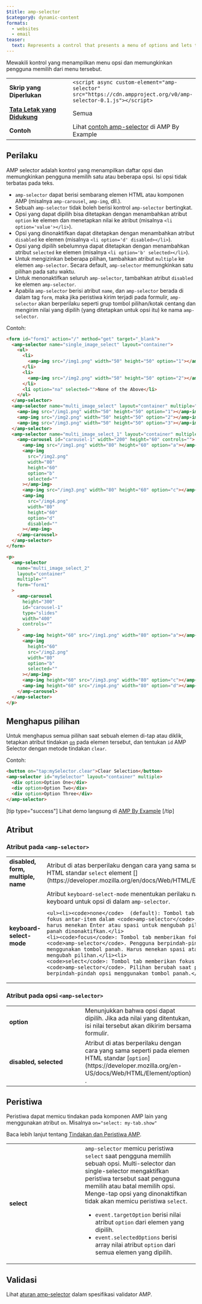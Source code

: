 ```yaml
---
$title: amp-selector
$category@: dynamic-content
formats:
  - websites
  - email
teaser:
  text: Represents a control that presents a menu of options and lets the user choose from it.
---
```


<!--
       Copyright 2016 The AMP HTML Authors. All Rights Reserved.

       Licensed under the Apache License, Version 2.0 (the "License");
     you may not use this file except in compliance with the License.
     You may obtain a copy of the License at

     http://www.apache.org/licenses/LICENSE-2.0

     Unless required by applicable law or agreed to in writing, software
     distributed under the License is distributed on an "AS-IS" BASIS,
     WITHOUT WARRANTIES OR CONDITIONS OF ANY KIND, either express or implied.
     See the License for the specific language governing permissions and
     limitations under the License.
-->

Mewakili kontrol yang menampilkan menu opsi dan memungkinkan pengguna memilih dari menu tersebut.

<table>
  <tr>
    <td class="col-fourty" width="40%"><strong>Skrip yang Diperlukan</strong></td>
  <td><code>&lt;script async custom-element="amp-selector" src="https://cdn.ampproject.org/v0/amp-selector-0.1.js">&lt;/script></code></td>
  </tr>
  <tr>
    <td class="col-fourty"><strong><a href="../../../documentation/guides-and-tutorials/develop/style_and_layout/control_layout.md">Tata Letak yang Didukung</a></strong></td>
    <td>Semua</td>
  </tr>
  <tr>
    <td class="col-fourty"><strong>Contoh</strong></td>
    <td>Lihat <a href="https://ampbyexample.com/components/amp-selector/">contoh amp-selector</a> di AMP By Example</td>
  </tr>
</table>

## Perilaku <a name="behavior"></a>

AMP selector adalah kontrol yang menampilkan daftar opsi dan memungkinkan pengguna memilih satu atau beberapa opsi. Isi opsi tidak terbatas pada teks.

- `amp-selector` dapat berisi sembarang elemen HTML atau komponen AMP (misalnya `amp-carousel`, `amp-img`, dll.).
- Sebuah `amp-selector` tidak boleh berisi kontrol `amp-selector` bertingkat.
- Opsi yang dapat dipilih bisa ditetapkan dengan menambahkan atribut `option` ke elemen dan menetapkan nilai ke atribut (misalnya `<li option='value'></li>`).
- Opsi yang dinonaktifkan dapat ditetapkan dengan menambahkan atribut `disabled` ke elemen (misalnya `<li option='d' disabled></li>`).
- Opsi yang dipilih sebelumnya dapat ditetapkan dengan menambahkan atribut `selected` ke elemen (misalnya `<li option='b' selected></li>`).
- Untuk mengizinkan beberapa pilihan, tambahkan atribut `multiple` ke elemen `amp-selector`. Secara default, `amp-selector` memungkinkan satu pilihan pada satu waktu.
- Untuk menonaktifkan seluruh `amp-selector`, tambahkan atribut `disabled` ke elemen `amp-selector`.
- Apabila `amp-selector` berisi atribut `name`, dan `amp-selector` berada di dalam tag `form`, maka jika peristiwa kirim terjadi pada formulir, `amp-selector` akan berperilaku seperti grup tombol pilihan/kotak centang dan mengirim nilai yang dipilih (yang ditetapkan untuk opsi itu) ke nama `amp-selector`.

Contoh:

```html
<form id="form1" action="/" method="get" target="_blank">
  <amp-selector name="single_image_select" layout="container">
    <ul>
      <li>
        <amp-img src="/img1.png" width="50" height="50" option="1"></amp-img>
      </li>
      <li>
        <amp-img src="/img2.png" width="50" height="50" option="2"></amp-img>
      </li>
      <li option="na" selected="">None of the Above</li>
    </ul>
  </amp-selector>
  <amp-selector name="multi_image_select" layout="container" multiple="">
    <amp-img src="/img1.png" width="50" height="50" option="1"></amp-img>
    <amp-img src="/img2.png" width="50" height="50" option="2"></amp-img>
    <amp-img src="/img3.png" width="50" height="50" option="3"></amp-img>
  </amp-selector>
  <amp-selector name="multi_image_select_1" layout="container" multiple="">
    <amp-carousel id="carousel-1" width="200" height="60" controls="">
      <amp-img src="/img1.png" width="80" height="60" option="a"></amp-img>
      <amp-img
        src="/img2.png"
        width="80"
        height="60"
        option="b"
        selected=""
      ></amp-img>
      <amp-img src="/img3.png" width="80" height="60" option="c"></amp-img>
      <amp-img
        src="/img4.png"
        width="80"
        height="60"
        option="d"
        disabled=""
      ></amp-img>
    </amp-carousel>
  </amp-selector>
</form>

<p>
  <amp-selector
    name="multi_image_select_2"
    layout="container"
    multiple=""
    form="form1"
  >
    <amp-carousel
      height="300"
      id="carousel-1"
      type="slides"
      width="400"
      controls=""
    >
      <amp-img height="60" src="/img1.png" width="80" option="a"></amp-img>
      <amp-img
        height="60"
        src="/img2.png"
        width="80"
        option="b"
        selected=""
      ></amp-img>
      <amp-img height="60" src="/img3.png" width="80" option="c"></amp-img>
      <amp-img height="60" src="/img4.png" width="80" option="d"></amp-img>
    </amp-carousel>
  </amp-selector>
</p>
```

## Menghapus pilihan <a name="clearing-selections"></a>

Untuk menghapus semua pilihan saat sebuah elemen di-tap atau diklik, tetapkan atribut tindakan [`on`](../../../documentation/guides-and-tutorials/learn/amp-actions-and-events.md) pada elemen tersebut, dan tentukan `id` AMP Selector dengan metode tindakan `clear`.

Contoh:

```html
<button on="tap:mySelector.clear">Clear Selection</button>
<amp-selector id="mySelector" layout="container" multiple>
  <div option>Option One</div>
  <div option>Option Two</div>
  <div option>Option Three</div>
</amp-selector>
```

[tip type="success"]
Lihat demo langsung di [AMP By Example](https://ampbyexample.com/components/amp-selector/)
[/tip]

## Atribut <a name="attributes"></a>

### Atribut pada `<amp-selector>` <a name="attributes-on-"></a>

<table>
  <tr>
    <td width="40%"><strong>disabled, form, multiple, name</strong></td>
    <td>Atribut di atas berperilaku dengan cara yang sama seperti pada HTML standar <code>select</code> element [](https://developer.mozilla.org/en/docs/Web/HTML/Element/select).</td>
  </tr>
  <tr>
    <td width="40%"><strong>keyboard-select-mode</strong></td>
    <td>Atribut <code>keyboard-select-mode</code> menentukan perilaku navigasi keyboard untuk opsi di dalam <code>amp-selector</code>.

    <ul><li><code>none</code>  (default): Tombol tab mengubah fokus antar-item dalam <code>amp-selector</code>. Pengguna harus menekan Enter atau spasi untuk mengubah pilihan. Tombol panah dinonaktifkan.</li>
    <li><code>focus</code>: Tombol tab memberikan fokus pada <code>amp-selector</code>. Pengguna berpindah-pindah item menggunakan tombol panah. Harus menekan spasi atau Enter untuk mengubah pilihan.</li><li>
    <code>select</code>: Tombol tab memberikan fokus pada <code>amp-selector</code>. Pilihan berubah saat pengguna berpindah-pindah opsi menggunakan tombol panah.</li></ul></td>

  </tr>
    </table>

### Atribut pada opsi `<amp-selector>` <a name="attributes-on--options"></a>

<table>
  <tr>
    <td width="40%"><strong>option</strong></td>
    <td>Menunjukkan bahwa opsi dapat dipilih.  Jika ada nilai yang ditentukan, isi nilai tersebut akan dikirim bersama formulir.</td>
  </tr>
  <tr>
    <td width="40%"><strong>disabled, selected</strong></td>
    <td>Atribut di atas berperilaku dengan cara yang sama seperti pada elemen HTML standar [<code>option</code>](https://developer.mozilla.org/en-US/docs/Web/HTML/Element/option) .</td>
  </tr>
</table>

## Peristiwa <a name="events"></a>

Peristiwa dapat memicu tindakan pada komponen AMP lain yang menggunakan atribut `on`.
Misalnya `on="select: my-tab.show"`

Baca lebih lanjut tentang [Tindakan dan Peristiwa AMP](../../../documentation/guides-and-tutorials/learn/amp-actions-and-events.md).

<table>
  <tr>
    <td width="40%"><strong>select</strong></td>
    <td><code>amp-selector</code> memicu peristiwa <code>select</code> saat pengguna memilih sebuah opsi.
    Multi-selector dan single-selector mengaktifkan peristiwa tersebut saat pengguna memilih atau batal memilih opsi.
    Menge-tap opsi yang dinonaktifkan tidak akan memicu peristiwa <code>select</code>.
    <ul>
    <li>
      <code>event.targetOption</code> berisi nilai atribut <code>option</code> dari elemen yang dipilih.</li>
      <li>
    <code>event.selectedOptions</code> berisi array nilai atribut <code>option</code> dari semua elemen yang dipilih.
      </li>
      </ul></td>
    </tr>

  </table>

## Validasi <a name="validation"></a>

Lihat [aturan amp-selector](https://github.com/ampproject/amphtml/blob/master/extensions/amp-selector/validator-amp-selector.protoascii) dalam spesifikasi validator AMP.

